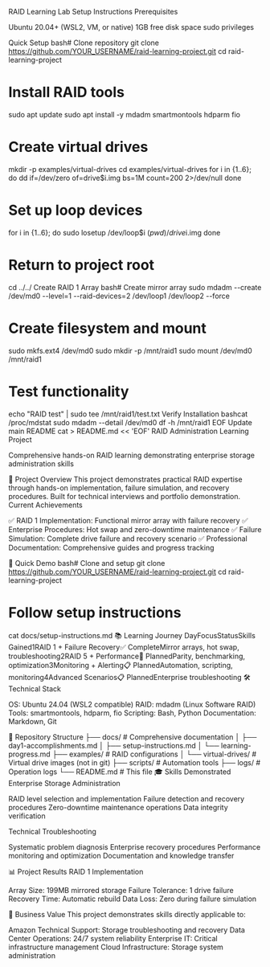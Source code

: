 RAID Learning Lab Setup Instructions
Prerequisites

Ubuntu 20.04+ (WSL2, VM, or native)
1GB free disk space
sudo privileges

Quick Setup
bash# Clone repository
git clone https://github.com/YOUR_USERNAME/raid-learning-project.git
cd raid-learning-project

# Install RAID tools
sudo apt update
sudo apt install -y mdadm smartmontools hdparm fio

# Create virtual drives
mkdir -p examples/virtual-drives
cd examples/virtual-drives
for i in {1..6}; do
    dd if=/dev/zero of=drive$i.img bs=1M count=200 2>/dev/null
done

# Set up loop devices
for i in {1..6}; do
    sudo losetup /dev/loop$i $(pwd)/drive$i.img
done

# Return to project root
cd ../../
Create RAID 1 Array
bash# Create mirror array
sudo mdadm --create /dev/md0 --level=1 --raid-devices=2 /dev/loop1 /dev/loop2 --force

# Create filesystem and mount
sudo mkfs.ext4 /dev/md0
sudo mkdir -p /mnt/raid1
sudo mount /dev/md0 /mnt/raid1

# Test functionality
echo "RAID test" | sudo tee /mnt/raid1/test.txt
Verify Installation
bashcat /proc/mdstat
sudo mdadm --detail /dev/md0
df -h /mnt/raid1
EOF
Update main README
cat > README.md << 'EOF'
RAID Administration Learning Project

Comprehensive hands-on RAID learning demonstrating enterprise storage administration skills

🎯 Project Overview
This project demonstrates practical RAID expertise through hands-on implementation, failure simulation, and recovery procedures. Built for technical interviews and portfolio demonstration.
Current Achievements

✅ RAID 1 Implementation: Functional mirror array with failure recovery
✅ Enterprise Procedures: Hot swap and zero-downtime maintenance
✅ Failure Simulation: Complete drive failure and recovery scenario
✅ Professional Documentation: Comprehensive guides and progress tracking

🚀 Quick Demo
bash# Clone and setup
git clone https://github.com/YOUR_USERNAME/raid-learning-project.git
cd raid-learning-project

# Follow setup instructions
cat docs/setup-instructions.md
📚 Learning Journey
DayFocusStatusSkills Gained1RAID 1 + Failure Recovery✅ CompleteMirror arrays, hot swap, troubleshooting2RAID 5 + Performance🔄 PlannedParity, benchmarking, optimization3Monitoring + Alerting📋 PlannedAutomation, scripting, monitoring4Advanced Scenarios📋 PlannedEnterprise troubleshooting
🛠️ Technical Stack

OS: Ubuntu 24.04 (WSL2 compatible)
RAID: mdadm (Linux Software RAID)
Tools: smartmontools, hdparm, fio
Scripting: Bash, Python
Documentation: Markdown, Git

📁 Repository Structure
├── docs/                    # Comprehensive documentation
│   ├── day1-accomplishments.md
│   ├── setup-instructions.md
│   └── learning-progress.md
├── examples/               # RAID configurations
│   └── virtual-drives/     # Virtual drive images (not in git)
├── scripts/               # Automation tools
├── logs/                 # Operation logs
└── README.md            # This file
🎓 Skills Demonstrated
Enterprise Storage Administration

RAID level selection and implementation
Failure detection and recovery procedures
Zero-downtime maintenance operations
Data integrity verification

Technical Troubleshooting

Systematic problem diagnosis
Enterprise recovery procedures
Performance monitoring and optimization
Documentation and knowledge transfer

📊 Project Results
RAID 1 Implementation

Array Size: 199MB mirrored storage
Failure Tolerance: 1 drive failure
Recovery Time: Automatic rebuild
Data Loss: Zero during failure simulation

💼 Business Value
This project demonstrates skills directly applicable to:

Amazon Technical Support: Storage troubleshooting and recovery
Data Center Operations: 24/7 system reliability
Enterprise IT: Critical infrastructure management
Cloud Infrastructure: Storage system administration

